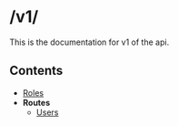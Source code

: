 # /v1/
This is the documentation for v1 of the api.

## Contents
 - [Roles](/docs/v1/roles)
 - **Routes**
   - [Users](/docs/v1/routes/users)